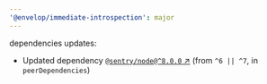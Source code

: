 ```yaml
---
'@envelop/immediate-introspection': major
---
```


dependencies updates:

- Updated dependency [`@sentry/node@^8.0.0` ↗︎](https://www.npmjs.com/package/@sentry/node/v/8.0.0)
  (from `^6 || ^7`, in `peerDependencies`)
